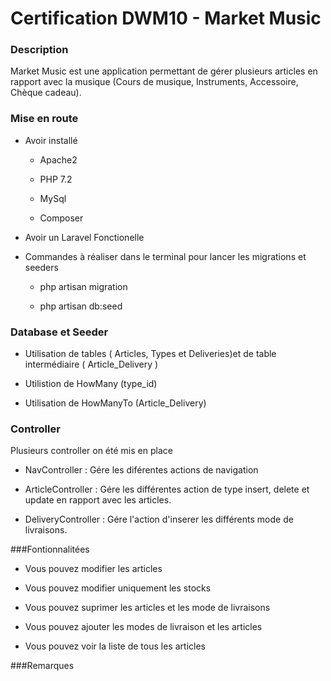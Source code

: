 # Certification DWM10 - Market Music



### Description

Market Music est une application permettant de gérer plusieurs articles en rapport avec la musique (Cours de musique, Instruments, Accessoire, Chèque cadeau).


### Mise en route

* Avoir installé

    * Apache2

    * PHP 7.2

    * MySql

    * Composer

* Avoir un Laravel Fonctionelle 

* Commandes à réaliser dans le terminal pour lancer les migrations et seeders

    * php artisan migration

    * php artisan db:seed


### Database et Seeder

* Utilisation de tables ( Articles, Types et Deliveries)et de table intermédiaire ( Article_Delivery )


* Utilistion de HowMany (type_id)

* Utilisation de HowManyTo (Article_Delivery) 


### Controller

Plusieurs controller on été mis en place

* NavController : Gére les diférentes actions de navigation

* ArticleController : Gére les différentes action de type insert, delete et update en rapport avec les articles.

* DeliveryController : Gére l'action d'inserer les différents mode de livraisons.



###Fontionnalitées

* Vous pouvez modifier les articles 

* Vous pouvez modifier uniquement les stocks

* Vous pouvez suprimer les articles et les mode de livraisons

* Vous pouvez ajouter les modes de livraison et les articles

* Vous pouvez voir la liste de tous les articles



###Remarques